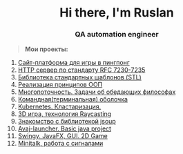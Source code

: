 <div id="header" align="Center">
    <h1>Hi there, I'm  Ruslan </h1>
    <h3>QA automation engineer</h3>
  
</div>

> <b>Мои проекты:</b>
1. [Сайт-платформа для игры в пингпонг](https://github.com/atomatoe/ft_transcendence)
2. [HTTP сервер по стандарту RFC 7230-7235](https://github.com/atomatoe/webserv)
3. [Библиотека стандартных шаблонов (STL)](https://github.com/atomatoe/ft_containers)
4. [Реализация принципов ООП](https://github.com/atomatoe/CPP_modules)
5. [Многопоточность. Задачи об обедающих философах](https://github.com/atomatoe/ft_philosophers)
6. [Командная(терминальная) оболочка](https://github.com/atomatoe/minishell)
7. [Kubernetes. Кластаризация.](https://github.com/atomatoe/ft_service)
8. [3D игра, технология Raycasting](https://github.com/atomatoe/cub3D)
9. [Знакомство с библиотекой jsoup](https://github.com/atomatoe/jsoupParse)
10. [Avaj-launcher. Basic java project](https://github.com/atomatoe/avaj-launcher)
11. [Swingy. JavaFX, GUI. 2D Game](https://github.com/atomatoe/swingy)
12. [Minitalk, работа c сигналами](https://github.com/atomatoe/minitalk)
